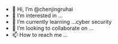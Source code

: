 - 👋 Hi, I’m @chenjingruhai
- 👀 I’m interested in ...
- 🌱 I’m currently learning ...cyber security
- 💞️ I’m looking to collaborate on ...
- 📫 How to reach me ...

<!---
chenjingruhai/chenjingruhai is a ✨ special ✨ repository because its `README.md` (this file) appears on your GitHub profile.
You can click the Preview link to take a look at your changes.
--->

